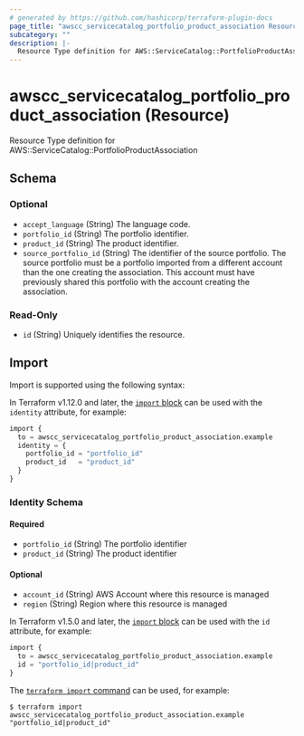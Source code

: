 ```yaml
---
# generated by https://github.com/hashicorp/terraform-plugin-docs
page_title: "awscc_servicecatalog_portfolio_product_association Resource - terraform-provider-awscc"
subcategory: ""
description: |-
  Resource Type definition for AWS::ServiceCatalog::PortfolioProductAssociation
---
```


# awscc_servicecatalog_portfolio_product_association (Resource)

Resource Type definition for AWS::ServiceCatalog::PortfolioProductAssociation



<!-- schema generated by tfplugindocs -->
## Schema

### Optional

- `accept_language` (String) The language code.
- `portfolio_id` (String) The portfolio identifier.
- `product_id` (String) The product identifier.
- `source_portfolio_id` (String) The identifier of the source portfolio. The source portfolio must be a portfolio imported from a different account than the one creating the association. This account must have previously shared this portfolio with the account creating the association.

### Read-Only

- `id` (String) Uniquely identifies the resource.

## Import

Import is supported using the following syntax:

In Terraform v1.12.0 and later, the [`import` block](https://developer.hashicorp.com/terraform/language/import) can be used with the `identity` attribute, for example:

```terraform
import {
  to = awscc_servicecatalog_portfolio_product_association.example
  identity = {
    portfolio_id = "portfolio_id"
    product_id   = "product_id"
  }
}
```

<!-- schema generated by tfplugindocs -->
### Identity Schema

#### Required

- `portfolio_id` (String) The portfolio identifier
- `product_id` (String) The product identifier

#### Optional

- `account_id` (String) AWS Account where this resource is managed
- `region` (String) Region where this resource is managed

In Terraform v1.5.0 and later, the [`import` block](https://developer.hashicorp.com/terraform/language/import) can be used with the `id` attribute, for example:

```terraform
import {
  to = awscc_servicecatalog_portfolio_product_association.example
  id = "portfolio_id|product_id"
}
```

The [`terraform import` command](https://developer.hashicorp.com/terraform/cli/commands/import) can be used, for example:

```shell
$ terraform import awscc_servicecatalog_portfolio_product_association.example "portfolio_id|product_id"
```
